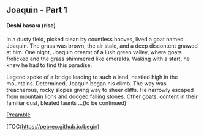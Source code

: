 ## Joaquin - Part 1
#### Deshi basara (rise)
In a dusty field, picked clean by countless hooves, lived a goat named Joaquin. The grass was brown, the air stale, and a deep discontent gnawed at him. One night, Joaquin dreamt of a lush green valley, where goats frolicked and the grass shimmered like emeralds. Waking with a start, he knew he had to find this paradise.


Legend spoke of a bridge leading to such a land, nestled high in the mountains. Determined, Joaquin began his climb. The way was treacherous, rocky slopes giving way to sheer cliffs. He narrowly escaped from mountain lions and dodged falling stones. Other goats, content in their familiar dust, bleated taunts ...(to be continued)

[Preamble](https://pebreo.github.io/begin/Preamble-Science-and-Personal-experience.html)

[TOC(https://pebreo.github.io/begin)
